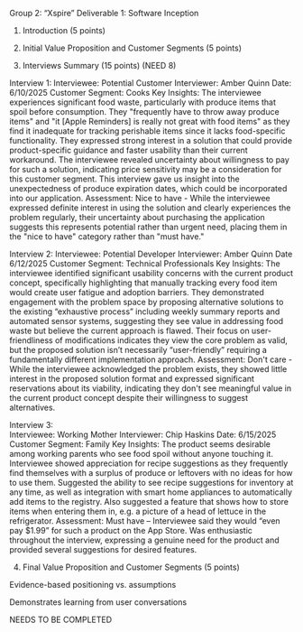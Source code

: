 Group 2: “Xspire” 
Deliverable 1: Software Inception  


1. Introduction (5 points) 


2. Initial Value Proposition and Customer Segments (5 points) 


3. Interviews Summary (15 points) (NEED 8) 

  Interview 1: 
    Interviewee: Potential Customer 
    Interviewer: Amber Quinn 
    Date: 6/10/2025 
    Customer Segment: Cooks 
    Key Insights: The interviewee experiences significant food waste, particularly with produce items that spoil before consumption. They "frequently have to throw away produce items" and "it [Apple Reminders] is really not great with food items" as they find it inadequate for tracking perishable items since it lacks food-specific functionality. They expressed strong interest in a solution that could provide product-specific guidance and faster usability than their current workaround. The interviewee revealed uncertainty about willingness to pay for such a solution, indicating price sensitivity may be a consideration for this customer segment. This interview gave us insight into the unexpectedness of produce expiration dates, which could be incorporated into our application. 
    Assessment: Nice to have - While the interviewee expressed definite interest in using the solution and clearly experiences the problem regularly, their uncertainty about purchasing the application suggests this represents potential rather than urgent need, placing them in the "nice to have" category rather than "must have." 

  Interview 2: 
    Interviewee: Potential Developer 
    Interviewer: Amber Quinn 
    Date 6/12/2025 
    Customer Segment: Technical Professionals 
    Key Insights: The interviewee identified significant usability concerns with the current product concept, specifically highlighting that manually tracking every food item would create user fatigue and adoption barriers. They demonstrated engagement with the problem space by proposing alternative solutions to the existing “exhaustive process” including weekly summary reports and automated sensor systems, suggesting they see value in addressing food waste but believe the current approach is flawed. Their focus on user-friendliness of modifications indicates they view the core problem as valid, but the proposed solution isn’t necessarily “user-friendly” requiring a fundamentally different implementation approach.
    Assessment: Don't care - While the interviewee acknowledged the problem exists, they showed little interest in the proposed solution format and expressed significant reservations about its viability, indicating they don't see meaningful value in the current product concept despite their willingness to suggest alternatives. 

Interview 3:  
    Interviewee: Working Mother 
    Interviewer: Chip Haskins 
    Date: 6/15/2025 
    Customer Segment: Family 
    Key Insights: The product seems desirable among working parents who see food spoil 	without anyone touching it. Interviewee showed appreciation for recipe suggestions as 	they frequently find themselves with a surplus of produce or leftovers with no ideas for 	how to use them. Suggested the ability to see recipe suggestions for inventory at any 	time, as well as integration with smart home appliances to automatically add items to the 	registry. Also suggested a feature that shows how to store items when entering them in, 	e.g. a picture of a head of lettuce in the refrigerator.
    Assessment: Must have – Interviewee said they would “even pay $1.99” for such a 	product on the App Store. Was enthusiastic throughout the interview, expressing a 	genuine need for the product and provided several suggestions for desired features. 
	 

4. Final Value Proposition and Customer Segments (5 points) 


Evidence-based positioning vs. assumptions 

Demonstrates learning from user conversations 

NEEDS TO BE COMPLETED 
